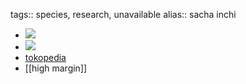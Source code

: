 tags:: species, research, unavailable
alias:: sacha inchi

- ![](https://peach-geographical-bat-397.mypinata.cloud/ipfs/QmZcL2EwLJE27yvp4gjQyAuSpPKfjgP5CpmCfKGBmsrLPH)
- ![](https://peach-geographical-bat-397.mypinata.cloud/ipfs/QmdhA9KRg13esxNt1vuPJXhkeqUZBbyt4SJzPAKjHmwxxw)
- [tokopedia](https://www.tokopedia.com/sutrisbibitjaya/tanaman-kacang-sacha-inchi-plukenetia-volubilis?extParam=ivf%3Dfalse%26src%3Dsearch)
- [[high margin]]